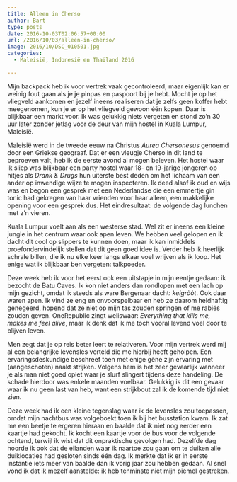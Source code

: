 ```yaml
---
title: Alleen in Cherso
author: Bart
type: posts
date: 2016-10-03T02:06:57+00:00
url: /2016/10/03/alleen-in-cherso/
image: 2016/10/DSC_010501.jpg
categories:
  - Maleisië, Indonesië en Thailand 2016

---
```

Mijn backpack heb ik voor vertrek vaak gecontroleerd, maar eigenlijk kan er weinig fout gaan als je je pinpas en paspoort bij je hebt. Mocht je op het vliegveld aankomen en jezelf ineens realiseren dat je zelfs geen koffer hebt meegenomen, kun je er op het vliegveld gewoon één kopen. Daar is blijkbaar een markt voor. Ik was gelukkig niets vergeten en stond zo&#8217;n 30 uur later zonder jetlag voor de deur van mijn hostel in Kuala Lumpur, Maleisië.

Maleisië werd in de tweede eeuw na Christus _Aurea Chersonesus_ genoemd door een Griekse geograaf. Dat er een vleugje Cherso in dit land te beproeven valt, heb ik de eerste avond al mogen beleven. Het hostel waar ik sliep was blijkbaar een party hostel waar 18- en 19-jarige jongeren op hitjes als _Drank & Drugs_ hun uiterste best deden om het lichaam van een ander op inwendige wijze te mogen inspecteren. Ik deed alsof ik oud en wijs was en begon een gesprek met een Nederlandse die een emmertje gin tonic had gekregen van haar vrienden voor haar alleen, een makkelijke opening voor een gesprek dus. Het eindresultaat: de volgende dag lunchen met z&#8217;n vieren.

Kuala Lumpur voelt aan als een westerse stad. Wel zit er ineens een kleine jungle in het centrum waar ook apen leven. We hebben veel gelopen en ik dacht dit cool op slippers te kunnen doen, maar ik kan inmiddels proefondervindelijk stellen dat dit geen goed idee is. Verder heb ik heerlijk schrale billen, die ik nu elke keer langs elkaar voel wrijven als ik loop. Het enige wat ik blijkbaar ben vergeten: talkpoeder.

Deze week heb ik voor het eerst ook een uitstapje in mijn eentje gedaan: ik bezocht de Batu Caves. Ik kon niet anders dan rondlopen met een lach op mijn gezicht, omdat ik steeds als ware Bergenaar dacht: _keigròòt_. Ook daar waren apen. Ik vind ze eng en onvoorspelbaar en heb ze daarom heldhaftig genegeerd, hopend dat ze niet op mijn tas zouden springen of me rabiës zouden geven. OneRepublic zingt weliswaar: _Everything that kills me, makes me feel alive_, maar ik denk dat ik me toch vooral levend voel door te blijven leven.

Men zegt dat je op reis beter leert te relativeren. Voor mijn vertrek werd mij al een belangrijke levensles verteld die me hierbij heeft geholpen. Een ervaringsdeskundige beschreef toen met enige gêne zijn ervaring met (aangeschoten) naakt strijken. Volgens hem is het zeer gevaarlijk wanneer je als man niet goed oplet waar je slurf slingert tijdens deze handeling. De schade hierdoor was enkele maanden voelbaar. Gelukkig is dit een gevaar waar ik nu geen last van heb, want een strijkbout zal ik de komende tijd niet zien.

Deze week had ik een kleine tegenslag waar ik de levensles zou toepassen, omdat mijn nachtbus was volgeboekt toen ik bij het busstation kwam. Ik zat me een beetje te ergeren hieraan en baalde dat ik niet nog eerder een kaartje had gekocht. Ik kocht een kaartje voor de bus voor de volgende ochtend, terwijl ik wist dat dit onpraktische gevolgen had. Dezelfde dag hoorde ik ook dat de eilanden waar ik naartoe zou gaan om te duiken alle duiklocaties had gesloten sinds één dag. Ik merkte dat ik er in eerste instantie iets meer van baalde dan ik vorig jaar zou hebben gedaan. Al snel vond ik dat ik mezelf aanstelde: ik heb tenminste niet mijn piemel gestreken.
